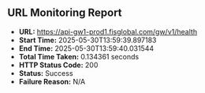 ## URL Monitoring Report

- **URL:** https://api-gw1-prod1.fisglobal.com/gw/v1/health
- **Start Time:** 2025-05-30T13:59:39.897183
- **End Time:** 2025-05-30T13:59:40.031544
- **Total Time Taken:** 0.134361 seconds
- **HTTP Status Code:** 200
- **Status:** Success
- **Failure Reason:** N/A
